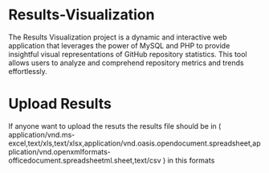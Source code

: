 # Results-Visualization
The Results Visualization project is a dynamic and interactive web application that leverages the power of MySQL and PHP to provide insightful visual representations of GitHub repository statistics. This tool allows users to analyze and comprehend repository metrics and trends effortlessly.


# Upload Results
If anyone want to upload the resuts the results file should be in ( application/vnd.ms-excel,text/xls,text/xlsx,application/vnd.oasis.opendocument.spreadsheet,application/vnd.openxmlformats-officedocument.spreadsheetml.sheet,text/csv ) in this formats
  